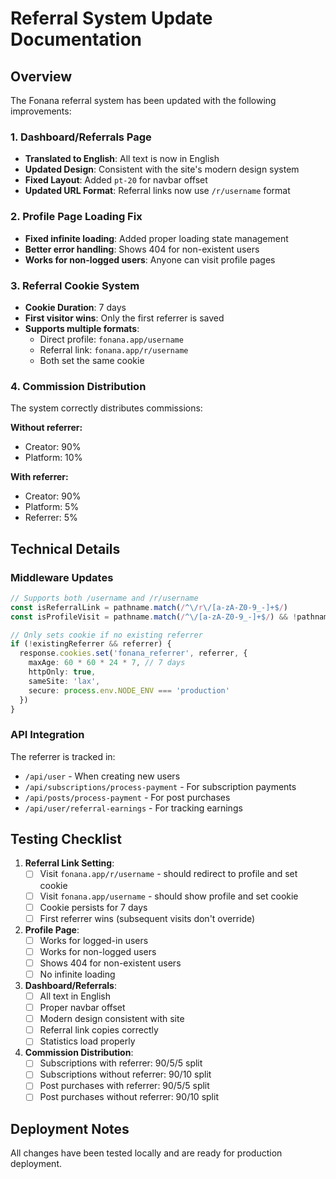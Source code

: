 # Referral System Update Documentation

## Overview

The Fonana referral system has been updated with the following improvements:

### 1. Dashboard/Referrals Page
- **Translated to English**: All text is now in English
- **Updated Design**: Consistent with the site's modern design system
- **Fixed Layout**: Added `pt-20` for navbar offset
- **Updated URL Format**: Referral links now use `/r/username` format

### 2. Profile Page Loading Fix
- **Fixed infinite loading**: Added proper loading state management
- **Better error handling**: Shows 404 for non-existent users
- **Works for non-logged users**: Anyone can visit profile pages

### 3. Referral Cookie System
- **Cookie Duration**: 7 days
- **First visitor wins**: Only the first referrer is saved
- **Supports multiple formats**:
  - Direct profile: `fonana.app/username`
  - Referral link: `fonana.app/r/username`
  - Both set the same cookie

### 4. Commission Distribution
The system correctly distributes commissions:

**Without referrer:**
- Creator: 90%
- Platform: 10%

**With referrer:**
- Creator: 90%
- Platform: 5%
- Referrer: 5%

## Technical Details

### Middleware Updates
```typescript
// Supports both /username and /r/username
const isReferralLink = pathname.match(/^\/r\/[a-zA-Z0-9_-]+$/)
const isProfileVisit = pathname.match(/^\/[a-zA-Z0-9_-]+$/) && !pathname.startsWith('/api') // etc...

// Only sets cookie if no existing referrer
if (!existingReferrer && referrer) {
  response.cookies.set('fonana_referrer', referrer, {
    maxAge: 60 * 60 * 24 * 7, // 7 days
    httpOnly: true,
    sameSite: 'lax',
    secure: process.env.NODE_ENV === 'production'
  })
}
```

### API Integration
The referrer is tracked in:
- `/api/user` - When creating new users
- `/api/subscriptions/process-payment` - For subscription payments
- `/api/posts/process-payment` - For post purchases
- `/api/user/referral-earnings` - For tracking earnings

## Testing Checklist

1. **Referral Link Setting**:
   - [ ] Visit `fonana.app/r/username` - should redirect to profile and set cookie
   - [ ] Visit `fonana.app/username` - should show profile and set cookie
   - [ ] Cookie persists for 7 days
   - [ ] First referrer wins (subsequent visits don't override)

2. **Profile Page**:
   - [ ] Works for logged-in users
   - [ ] Works for non-logged users
   - [ ] Shows 404 for non-existent users
   - [ ] No infinite loading

3. **Dashboard/Referrals**:
   - [ ] All text in English
   - [ ] Proper navbar offset
   - [ ] Modern design consistent with site
   - [ ] Referral link copies correctly
   - [ ] Statistics load properly

4. **Commission Distribution**:
   - [ ] Subscriptions with referrer: 90/5/5 split
   - [ ] Subscriptions without referrer: 90/10 split
   - [ ] Post purchases with referrer: 90/5/5 split
   - [ ] Post purchases without referrer: 90/10 split

## Deployment Notes

All changes have been tested locally and are ready for production deployment. 